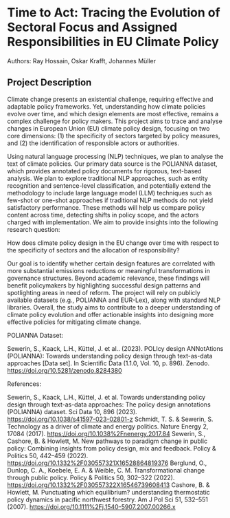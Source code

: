 # Time to Act: Tracing the Evolution of Sectoral Focus and Assigned Responsibilities in EU Climate Policy

Authors: Ray Hossain, Oskar Krafft, Johannes Müller

## Project Description

Climate change presents an existential challenge, requiring effective and adaptable policy frameworks. Yet, understanding how climate policies evolve over time, and which design elements are most effective, remains a complex challenge for policy makers. This project aims to trace and analyse changes in European Union (EU) climate policy design, focusing on two core dimensions: (1) the specificity of sectors targeted by policy measures, and (2) the identification of responsible actors or authorities.

Using natural language processing (NLP) techniques, we plan to analyse the text of climate policies. Our primary data source is the POLIANNA dataset, which provides annotated policy documents for rigorous, text-based analysis. We plan to explore traditional NLP approaches, such as entity recognition and sentence-level classification, and potentially extend the methodology to include large language model (LLM) techniques such as few-shot or one-shot approaches if traditional NLP methods do not yield satisfactory performance. These methods will help us compare policy content across time, detecting shifts in policy scope, and the actors charged with implementation. We aim to provide insights into the following research question: 

How does climate policy design in the EU change over time with respect to the specificity of sectors and the allocation of responsibility?

Our goal is to identify whether certain design features are correlated with more substantial emissions reductions or meaningful transformations in governance structures. Beyond academic relevance, these findings will benefit policymakers by highlighting successful design patterns and spotlighting areas in need of reform. The project will rely on publicly available datasets (e.g., POLIANNA and EUR-Lex), along with standard NLP libraries. Overall, the study aims to contribute to a deeper understanding of climate policy evolution and offer actionable insights into designing more effective policies for mitigating climate change.

POLIANNA Dataset:

Sewerin, S., Kaack, L.H., Küttel, J. et al.. (2023). POLIcy design ANNotAtions (POLIANNA): Towards understanding policy design through text-as-data approaches [Data set]. In Scientific Data (1.1.0, Vol. 10, p. 896). Zenodo. https://doi.org/10.5281/zenodo.8284380

References:

Sewerin, S., Kaack, L.H., Küttel, J. et al. Towards understanding policy design through text-as-data approaches: The policy design annotations (POLIANNA) dataset. Sci Data 10, 896 (2023). https://doi.org/10.1038/s41597-023-02801-z
Schmidt, T. S. & Sewerin, S. Technology as a driver of climate and energy politics. Nature Energy 2, 17084 (2017). https://doi.org/10.1038%2Fnenergy.2017.84
Sewerin, S., Cashore, B. & Howlett, M. New pathways to paradigm change in public policy: Combining insights from policy design, mix and feedback. Policy & Politics 50, 442–459 (2022).  https://doi.org/10.1332%2F030557321X16528864819376
Berglund, O., Dunlop, C. A., Koebele, E. A. & Weible, C. M. Transformational change through public policy. Policy & Politics 50, 302–322 (2022). https://doi.org/10.1332%2F030557322X16546739608413
Cashore, B. & Howlett, M. Punctuating which equilibrium? understanding thermostatic policy dynamics in pacific northwest forestry. Am J Pol Sci 51, 532–551 (2007). https://doi.org/10.1111%2Fj.1540-5907.2007.00266.x